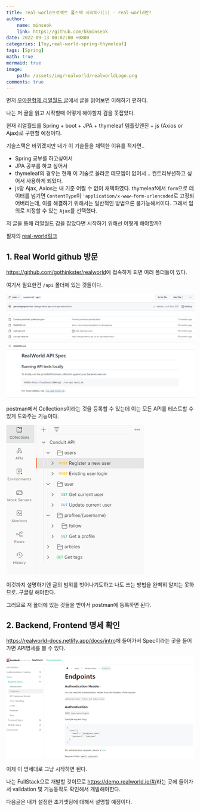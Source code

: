 ```yaml
---
title: real-world프로젝트 풀스택 시작하기(1) - real-world란?
author: 
    name: minseok
    link: https://github.com/kkminseok
date: 2022-09-13 00:02:00 +0800
categories: [Toy,real-world-spring-thymeleaf]
tags: [Spring]
math: true
mermaid: true
image: 
    path: /assets/img/realworld/realworldLogo.png
comments: true
---
```


먼저 [우아한형제 리얼월드 글](https://techblog.woowahan.com/2672/)에서 글을 읽어보면 이해하기 편하다.

나는 저 글을 읽고 시작할때 어떻게 해야할지 감을 못잡았다.

현재 리얼월드를 Spring + boot + JPA + thymeleaf 템플릿엔진 + js (Axios or Ajax)로 구현할 예정이다.

기술스택은 바뀌겠지만 내가 이 기술들을 채택한 이유를 적자면..

- Spring 공부를 하고싶어서
- JPA 공부를 하고 싶어서
- thymeleaf의 경우는 현재 이 기술로 올라온 데모앱이 없어서 .. 컨트리뷰션하고 싶어서 사용하게 되었다.
- js랑 Ajax, Axios는 내 기준 어쩔 수 없이 채택하였다. thymeleaf에서 `form`으로 데이터를 넘기면 `ContentType`이 `'application/x-www-form-urlencoded`로 고정되어버리는데, 이를 해결하기 위해서는 일반적인 방법으론 불가능해서이다. 그래서 임의로 지정할 수 있는 `Ajax`를 선택했다.

저 글을 통해 리얼월드 감을 잡았다면 시작하기 위해선 어떻게 해야할까?

필자의 [real-world링크](https://github.com/kkminseok/real-world-springboot-thymeleaf)

## 1. Real World github 방문

<https://github.com/gothinkster/realworld>에 접속하게 되면 여러 폴더들이 있다.

여기서 필요한건 `/api` 폴더에 있는 것들이다.

![](/assets/img/realworld/api.png)

postman에서 Collections이라는 것을 등록할 수 있는데 이는 모든 API를 테스트할 수 있게 도와주는 기능이다.

![](/assets/img/realworld/postman.png)

이것까지 설명하기엔 글의 범위를 벗어나기도하고 나도 쓰는 방법을 완벽히 알지는 못하므로..구글링 해야한다.

그러므로 저 폴더에 있는 것들을 받아서 postman에 등록하면 된다.



## 2. Backend, Frontend 명세 확인

<https://realworld-docs.netlify.app/docs/intro>에 들어가서 Spec이라는 곳을 들어가면 API명세를 볼 수 있다.

![](/assets/img/realworld/apidoc.png)

이제 이 명세대로 그냥 시작하면 된다.

나는 FullStack으로 개발할 것이므로 <https://demo.realworld.io/#/>라는 곳에 들어가서 validation 및 기능동작도 확인해서 개발해야한다.

다음글은 내가 설정한 초기셋팅에 대해서 설명할 예정이다. 
